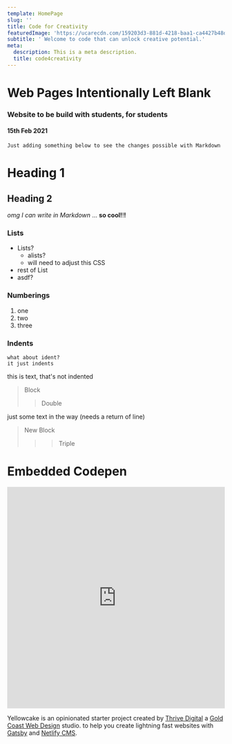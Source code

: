 ```yaml
---
template: HomePage
slug: ''
title: Code for Creativity
featuredImage: 'https://ucarecdn.com/159203d3-881d-4218-baa1-ca4427b48d0d/'
subtitle: ' Welcome to code that can unlock creative potential.'
meta:
  description: This is a meta description.
  title: code4creativity
---
```


# Web Pages Intentionally Left Blank
### Website to be build with students, for students
#### 15th Feb 2021


    Just adding something below to see the changes possible with Markdown


# Heading 1

## Heading 2
_omg I can write in Markdown_ ... __so cool!__!__!__

### Lists
- Lists?
  - alists?
  - will need to adjust this CSS
- rest of List
- asdf?

### Numberings
1. one
1. two
1. three

### Indents
    what about ident?
    it just indents

this is text, that's not indented

> Block
>> Double

just some text in the way (needs a return of line)

> New Block
>>> Triple


# Embedded Codepen
<iframe height="512" style="width: 100%;" scrolling="no" title="#6 in 2021 / CSS Animation" src="https://codepen.io/toshiya-marukubo/embed/RwGBrwm?height=265&theme-id=dark&default-tab=css,result" frameborder="no" loading="lazy" allowtransparency="true" allowfullscreen="true">
  See the Pen <a href='https://codepen.io/toshiya-marukubo/pen/RwGBrwm'>#6 in 2021 / CSS Animation</a> by Toshiya Marukubo
  (<a href='https://codepen.io/toshiya-marukubo'>@toshiya-marukubo</a>) on <a href='https://codepen.io'>CodePen</a>.
</iframe>


Yellowcake is an opinionated starter project created by [Thrive Digital](https://thriveweb.com.au/) a [Gold Coast Web Design](https://thriveweb.com.au/) studio. to help you create lightning fast websites with [Gatsby](https://gatsbyjs.org) and [Netlify CMS](https://netlifycms.org).

<!---
View the [project overview](https://thriveweb.com.au/the-lab/yellowcake-gatsby-react-js-starter-project/) and the [docs](https://github.com/thriveweb/yellowcake/blob/master/README.md).

# Features

- **[Gatsby](https://gatsbyjs.org)** static site generator
- **[Netlify CMS](https://github.com/netlify/netlify-cms)** for content management
- Dynamic menus and forms
- **[Mailchimp](http://mailchimp.com)** and **[Uploadcare](https://uploadcare.com)** integrations
- Fully responsive layout for mobile and widescreen browsing
- Blog searching and paging functionality
- Seamless image and content sliders

## Get started

View the [Netlify CMS Docs](https://www.netlifycms.org/docs/) and the [Netlify CMS Repo](https://github.com/netlify/netlify-cms).

[![Deploy to Netlify](https://www.netlify.com/img/deploy/button.svg)](https://app.netlify.com/start/deploy?repository=https://github.com/thriveweb/yellowcake&stack=cms)
-->